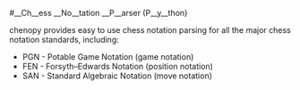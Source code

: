 #__Ch__ess __No__tation __P__arser (P__y__thon)

chenopy provides easy to use chess notation parsing for all the major chess notation standards, including:
* PGN - Potable Game Notation (game notation)
* FEN - Forsyth–Edwards Notation (position notation)
* SAN - Standard Algebraic Notation (move notation)
